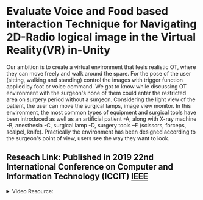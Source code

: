 # Evaluate Voice and Food based interaction Technique for Navigating 2D-Radio logical image in the Virtual Reality(VR) in-Unity 
Our ambition is to create a virtual environment that feels realistic OT, where they can move freely and walk around the spare. For the pose of the user (sitting, walking and standing) control the images with trigger function applied by foot or voice command. We got to know while discussing OT environment with the surgeon's none of them could enter the restricted area on surgery period without a surgeon. Considering the light view of the patient, the user can move the surgical lamps, image view monitor. In this environment, the most common types of equipment and surgical tools have been introduced as well as an artificial patient -A, along with X-ray machine -B, anesthesia -C, surgical lamp -D, surgery tools –E (scissors, forceps, scalpel, knife). Practically the environment has been designed according to the surgeon's point of view, users see the way they want to look.
## **Reseach Link**: Published in 2019 22nd International Conference on Computer and Information Technology (ICCIT) [IEEE](https://ieeexplore.ieee.org/abstract/document/9038175)

<details><summary>Video Resource:</summary>
<p>

1. Operation Theatre Room [See on YouTube](https://youtu.be/J-Cj34Edk6U)

[![OT Room Command](https://img.youtube.com/vi/J-Cj34Edk6U/1.jpg)](https://youtu.be/J-Cj34Edk6U)

2. Voice Command [See on YouTube](https://youtu.be/iLQDs32sj8Q)

[![Voice Command](https://img.youtube.com/vi/iLQDs32sj8Q/1.jpg)](https://youtu.be/iLQDs32sj8Q)

3. Foot-Based [See on YouTube](https://youtu.be/4YYAUGX2i8I)

[![Footbased](https://img.youtube.com/vi/4YYAUGX2i8I/1.jpg)](https://youtu.be/4YYAUGX2i8I)

</p>
</details>



